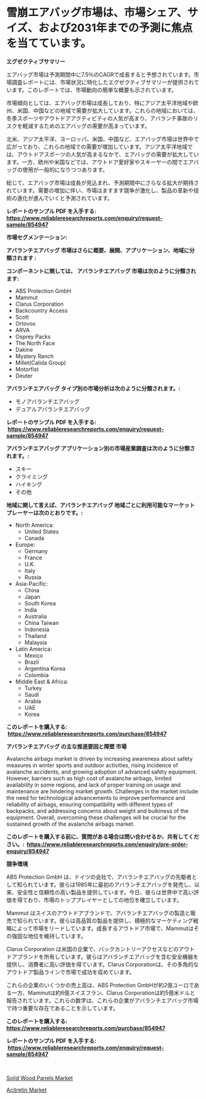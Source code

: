 <p><h1>雪崩エアバッグ市場は、市場シェア、サイズ、および2031年までの予測に焦点を当てています。</h1></p><p><strong>エグゼクティブサマリー</strong></p>
<p><p>エアバッグ市場は予測期間中に7.5％のCAGRで成長すると予想されています。市場調査レポートには、市場状況に特化したエグゼクティブサマリーが提供されています。このレポートでは、市場動向の簡単な概要も示されています。</p><p>市場傾向としては、エアバッグ市場は成長しており、特にアジア太平洋地域や欧州、米国、中国などの地域で需要が拡大しています。これらの地域においては、冬季スポーツやアウトドアアクティビティの人気が高まり、アバランチ事故のリスクを軽減するためのエアバッグの需要が高まっています。</p><p>北米、アジア太平洋、ヨーロッパ、米国、中国など、エアバッグ市場は世界中で広がっており、これらの地域での需要が増加しています。アジア太平洋地域では、アウトドアスポーツの人気が高まるなかで、エアバッグの需要が拡大しています。一方、欧州や米国などでは、アウトドア愛好家やスキーヤーの間でエアバッグの使用が一般的になりつつあります。</p><p>総じて、エアバッグ市場は成長が見込まれ、予測期間中にさらなる拡大が期待されています。需要の増加に伴い、市場はますます競争が激化し、製品の革新や技術の進化が進んでいくと予測されています。</p></p>
<p><strong>レポートのサンプル PDF を入手する: <a href="https://www.reliableresearchreports.com/enquiry/request-sample/854947">https://www.reliableresearchreports.com/enquiry/request-sample/854947</a></strong></p>
<p><strong>市場セグメンテーション:</strong></p>
<p><strong> アバランチエアバッグ 市場はさらに概要、展開、アプリケーション、地域に分類されます :</strong></p>
<p><strong>コンポーネントに関しては、 アバランチエアバッグ 市場は次のように分類されます: &nbsp;</strong></p>
<p><ul><li>ABS Protection GmbH</li><li>Mammut</li><li>Clarus Corporation</li><li>Backcountry Access</li><li>Scott</li><li>Ortovox</li><li>ARVA</li><li>Osprey Packs</li><li>The North Face</li><li>Dakine</li><li>Mystery Ranch</li><li>Millet(Calida Group)</li><li>Motorfist</li><li>Deuter</li></ul></p>
<p><strong> アバランチエアバッグ タイプ別の市場分析は次のように分類されます。:</strong></p>
<p><ul><li>モノアバランチエアバッグ</li><li>デュアルアバランチエアバッグ</li></ul></p>
<p><strong>レポートのサンプル PDF を入手する: &nbsp;<a href="https://www.reliableresearchreports.com/enquiry/request-sample/854947">https://www.reliableresearchreports.com/enquiry/request-sample/854947</a></strong></p>
<p><strong> アバランチエアバッグ アプリケーション別の市場産業調査は次のように分類されます。:</strong></p>
<p><ul><li>スキー</li><li>クライミング</li><li>ハイキング</li><li>その他</li></ul></p>
<p><strong>地域に関して言えば、アバランチエアバッグ 地域ごとに利用可能なマーケットプレーヤーは次のとおりです。:</strong></p>
<p><ul>
    <li>
        North America:
        <ul>
            <li>United States</li>
            <li>Canada</li>
        </ul>
    </li>
    <li>
        Europe:
        <ul>
            <li>Germany</li>
            <li>France</li>
            <li>U.K.</li>
            <li>Italy</li>
            <li>Russia</li>
        </ul>
    </li>
    <li>
        Asia-Pacific:
        <ul>
            <li>China</li>
            <li>Japan</li>
            <li>South Korea</li>
            <li>India</li>
            <li>Australia</li>
            <li>China Taiwan</li>
            <li>Indonesia</li>
            <li>Thailand</li>
            <li>Malaysia</li>
        </ul>
    </li>
    <li>
        Latin America:
        <ul>
            <li>Mexico</li>
            <li>Brazil</li>
            <li>Argentina Korea</li>
            <li>Colombia</li>
        </ul>
    </li>
    <li>
        Middle East & Africa:
        <ul>
            <li>Turkey</li>
            <li>Saudi</li>
            <li>Arabia</li>
            <li>UAE</li>
            <li>Korea</li>
        </ul>
    </li>
    </ul></p>
<p><strong>このレポートを購入する: &nbsp;<a href="https://www.reliableresearchreports.com/purchase/854947">https://www.reliableresearchreports.com/purchase/854947</a></strong></p>
<p><strong>アバランチエアバッグ の主な推進要因と障壁 市場</strong></p>
<p><p>Avalanche airbags market is driven by increasing awareness about safety measures in winter sports and outdoor activities, rising incidence of avalanche accidents, and growing adoption of advanced safety equipment. However, barriers such as high cost of avalanche airbags, limited availability in some regions, and lack of proper training on usage and maintenance are hindering market growth. Challenges in the market include the need for technological advancements to improve performance and reliability of airbags, ensuring compatibility with different types of backpacks, and addressing concerns about weight and bulkiness of the equipment. Overall, overcoming these challenges will be crucial for the sustained growth of the avalanche airbags market.</p></p>
<p><strong>このレポートを購入する前に、質問がある場合は問い合わせるか、共有してください。:&nbsp; <a href="https://www.reliableresearchreports.com/enquiry/pre-order-enquiry/854947">https://www.reliableresearchreports.com/enquiry/pre-order-enquiry/854947</a></strong></p>
<p><strong>競争環境</strong></p>
<p><p>ABS Protection GmbH は、ドイツの会社で、アバランチエアバッグの先駆者として知られています。彼らは1985年に最初のアバランチエアバッグを発売し、以来、安全性と信頼性の高い製品を提供しています。今日、彼らは世界中で高い評価を得ており、市場のトッププレイヤーとしての地位を確立しています。</p><p>Mammut はスイスのアウトドアブランドで、アバランチエアバッグの製造と販売で知られています。彼らは高品質の製品を提供し、積極的なマーケティング戦略によって市場をリードしています。成長するアウトドア市場で、Mammutはその強固な地位を維持しています。</p><p>Clarus Corporation は米国の企業で、バックカントリーアクセスなどのアウトドアブランドを所有しています。彼らはアバランチエアバッグを含む安全機器を提供し、消費者に高い評価を得ています。Clarus Corporationは、その多角的なアウトドア製品ラインで市場で成功を収めています。</p><p>これらの企業のいくつかの売上高は、ABS Protection GmbHが約2億ユーロである一方、Mammutは約6億スイスフラン、Clarus Corporationは約5億米ドルと報告されています。これらの数字は、これらの企業がアバランチエアバッグ市場で持つ重要な存在であることを示しています。</p></p>
<p><strong>このレポートを購入する: &nbsp; <a href="https://www.reliableresearchreports.com/purchase/854947">https://www.reliableresearchreports.com/purchase/854947</a></strong></p>
<p><strong>レポートのサンプル PDF を入手する: &nbsp;<a href="https://www.reliableresearchreports.com/enquiry/request-sample/854947">https://www.reliableresearchreports.com/enquiry/request-sample/854947</a></strong><strong></strong></p>
<p>&nbsp;</p>
<p><p><a href="https://angry-finch-aaf.notion.site/Solid-Wood-Panels-Market-Size-Market-Trends-and-Growth-Outlook-forecasted-for-period-from-2024-to--95cd5004bc694bd380e7f78728523bef">Solid Wood Panels Market</a></p><p><a href="https://faithful-glue-af3.notion.site/Acitretin-Market-Share-Market-New-Trends-Analysis-Report-By-Type-By-Application-By-End-use-By-R-5a325d37f61d4e4e8e1cf51295f0e6f2">Acitretin Market</a></p></p>